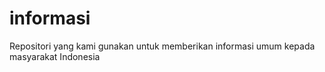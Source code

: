 # informasi
Repositori yang kami gunakan untuk memberikan informasi umum kepada masyarakat Indonesia
